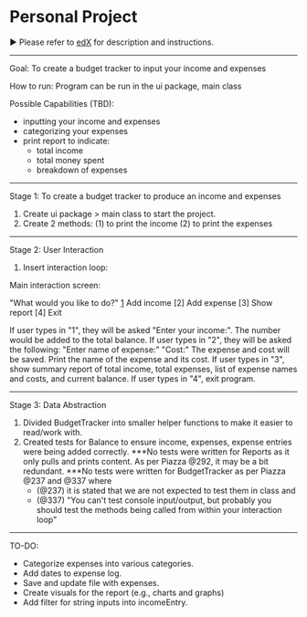 # Personal Project
:arrow_forward: Please refer to [edX][1] for description and instructions.

[1]: https://edge.edx.org/courses/course-v1:UBC+CPSC210+2018W1/courseware/a4d49b3ef5fa4fe2bd9496e76d72dc48/e2887456a15a48dbb040ecdac313168f/1?activate_block_id=block-v1%3AUBC%2BCPSC210%2B2018W1%2Btype%40vertical%2Bblock%40ff793bbcd5544e82bb5052f0dffe5d71

*********************************************************************
Goal: To create a budget tracker to input your income and expenses

How to run: Program can be run in the ui package, main class

Possible Capabilities (TBD):
- inputting your income and expenses
- categorizing your expenses
- print report to indicate:
	- total income
	- total money spent
	- breakdown of expenses

*********************************************************************
Stage 1: To create a budget tracker to produce an income and expenses

1. Create ui package > main class to start the project.
2. Create 2 methods: 
   (1) to print the income
   (2) to print the expenses

*********************************************************************
Stage 2: User Interaction

1. Insert interaction loop:

Main interaction screen:

"What would you like to do?"
[1] Add income
[2] Add expense
[3] Show report
[4] Exit

If user types in "1", they will be asked "Enter your income:". The number would be added to the total balance. 
If user types in "2", they will be asked the following:
	"Enter name of expense:"
	"Cost:"
	The expense and cost will be saved.
	Print the name of the expense and its cost.
If user types in "3", show summary report of total income, total expenses, list of expense names and costs, and current balance. 
If user types in "4", exit program.

*********************************************************************
Stage 3: Data Abstraction

1. Divided BudgetTracker into smaller helper functions to make it easier to read/work with.
2. Created tests for Balance to ensure income, expenses, expense entries were being added correctly.
	***No tests were written for Reports as it only pulls and prints content. As per Piazza @292, it may be a bit redundant.
	***No tests were written for BudgetTracker as per Piazza @237 and @337 where 
	- (@237) it is stated that we are not expected to test them in class and 
	- (@337) "You can't test console input/output, but probably you should test the methods being called from within your interaction loop"

*********************************************************************
TO-DO:
- Categorize expenses into various categories.
- Add dates to expense log.
- Save and update file with expenses.
- Create visuals for the report (e.g., charts and graphs)
- Add filter for string inputs into incomeEntry.